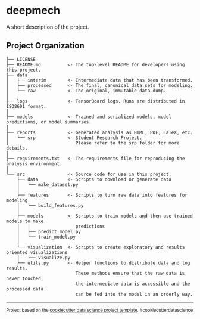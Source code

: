 deepmech
==============================

A short description of the project.

Project Organization
------------

    ├── LICENSE
    ├── README.md          <- The top-level README for developers using this project.
    ├── data
    │   ├── interim        <- Intermediate data that has been transformed.
    │   ├── processed      <- The final, canonical data sets for modeling.
    │   └── raw            <- The original, immutable data dump.
    │
    ├── logs               <- TensorBoard logs. Runs are distributed in ISO8601 format.
    │
    ├── models             <- Trained and serialized models, model predictions, or model summaries.
    │
    ├── reports            <- Generated analysis as HTML, PDF, LaTeX, etc.
    │   └── srp            <- Student Research Project.
    │                         Please refer to the srp folder for more details.    
    │
    ├── requirements.txt   <- The requirements file for reproducing the analysis environment.
    │
    └── src                <- Source code for use in this project.
        ├── data           <- Scripts to download or generate data
        │   └── make_dataset.py
        │
        ├── features       <- Scripts to turn raw data into features for modeling
        │   └── build_features.py
        │
        ├── models         <- Scripts to train models and then use trained models to make
        │   │                 predictions
        │   ├── predict_model.py
        │   └── train_model.py
        │
        └── visualization  <- Scripts to create exploratory and results oriented visualizations
        │   └── visualize.py
        └── utils.py       <- Helper functions to distribute data and log results. 
                              These methods ensure that the raw data is never touched,
                              the intermediate data is accessible and the processed data
                              can be fed into the model in an orderly way.


--------

<p><small>Project based on the <a target="_blank" href="https://drivendata.github.io/cookiecutter-data-science/">cookiecutter data science project template</a>. #cookiecutterdatascience</small></p>
